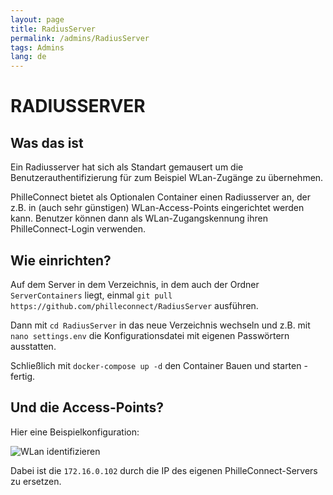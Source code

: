 ```yaml
---
layout: page
title: RadiusServer
permalink: /admins/RadiusServer
tags: Admins
lang: de
---
```


# **RADIUS**SERVER

## Was das ist

Ein Radiusserver hat sich als Standart gemausert um die Benutzerauthentifizierung für zum Beispiel WLan-Zugänge zu übernehmen.

PhilleConnect bietet als Optionalen Container einen Radiusserver an, der z.B. in (auch sehr günstigen) WLan-Access-Points eingerichtet werden kann. Benutzer können dann als WLan-Zugangskennung ihren PhilleConnect-Login verwenden.

## Wie einrichten?

Auf dem Server in dem Verzeichnis, in dem auch der Ordner `ServerContainers` liegt, einmal `git pull https://github.com/philleconnect/RadiusServer` ausführen.

Dann mit `cd RadiusServer` in das neue Verzeichnis wechseln und z.B. mit `nano settings.env` die Konfigurationsdatei mit eigenen Passwörtern ausstatten.

Schließlich mit `docker-compose up -d` den Container Bauen und starten - fertig.

## Und die Access-Points?

Hier eine Beispielkonfiguration:

![WLan identifizieren]({{baseurl}}/assets/images/ScreenRadiusAccessPoint.png)

Dabei ist die `172.16.0.102` durch die IP des eigenen PhilleConnect-Servers zu ersetzen.
